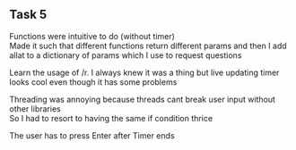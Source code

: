 ## Task 5

Functions were intuitive to do (without timer)  
Made it such that different functions return different params and then I add allat to a dictionary of params which I use to request questions  
     
Learn the usage of /r. I always knew it was a thing but live updating timer looks cool even though it has some problems  
     
Threading was annoying because threads cant break user input without other libraries  
So I had to resort to having the same if condition thrice  
          
The user has to press Enter after Timer ends  


